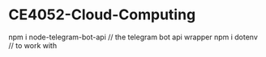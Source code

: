 # CE4052-Cloud-Computing
npm i node-telegram-bot-api // the telegram bot api wrapper
npm i dotenv // to work with 